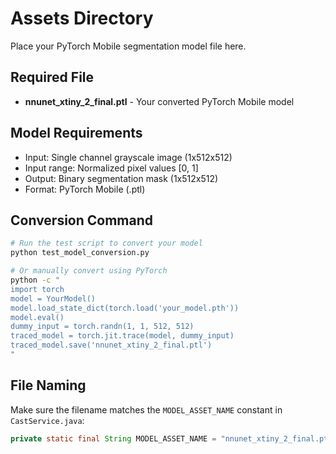 # Assets Directory

Place your PyTorch Mobile segmentation model file here.

## Required File

- **nnunet_xtiny_2_final.ptl** - Your converted PyTorch Mobile model

## Model Requirements

- Input: Single channel grayscale image (1x512x512)
- Input range: Normalized pixel values [0, 1]
- Output: Binary segmentation mask (1x512x512)
- Format: PyTorch Mobile (.ptl)

## Conversion Command

```bash
# Run the test script to convert your model
python test_model_conversion.py

# Or manually convert using PyTorch
python -c "
import torch
model = YourModel()
model.load_state_dict(torch.load('your_model.pth'))
model.eval()
dummy_input = torch.randn(1, 1, 512, 512)
traced_model = torch.jit.trace(model, dummy_input)
traced_model.save('nnunet_xtiny_2_final.ptl')
"
```

## File Naming

Make sure the filename matches the `MODEL_ASSET_NAME` constant in `CastService.java`:

```java
private static final String MODEL_ASSET_NAME = "nnunet_xtiny_2_final.ptl";
```

